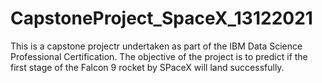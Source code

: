 # CapstoneProject_SpaceX_13122021

This is a capstone projectr undertaken as part of the IBM Data Science Professional Certification. The objective of the project is to predict if the first stage of the Falcon 9 rocket by SPaceX will land successfully. 
